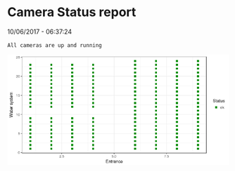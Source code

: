 Camera Status report
================
10/06/2017 - 06:37:24

    All cameras are up and running

![](camreport_files/figure-markdown_github/unnamed-chunk-2-1.png)
